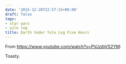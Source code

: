```yaml
---
date: '2015-12-20T22:57:15+00:00'
draft: false
tags:
- star wars
- yule log
title: Darth Vader Yule Log Five Hours
---
```


From https://www.youtube.com/watch?v=PVJzibVS2YM:

Toasty.

